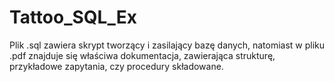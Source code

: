 # Tattoo_SQL_Ex
Plik .sql zawiera skrypt tworzący i zasilający bazę danych, 
natomiast w pliku .pdf znajduje się właściwa dokumentacja, zawierająca strukturę, przykładowe zapytania, czy procedury składowane.
#
